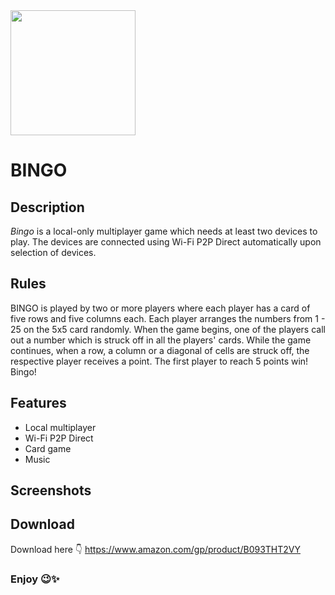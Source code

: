<img src="app/src/main/res/mipmap-hdpi/ic_launcher.png" width="200">

# BINGO

## Description
_Bingo_ is a local-only multiplayer game which needs at least two devices to play.
The devices are connected using Wi-Fi P2P Direct automatically upon selection of devices.

## Rules
BINGO is played by two or more players where each player has a card of five rows and five columns each. 
Each player arranges the numbers from 1 - 25 on the 5x5 card randomly. When the game begins, one of the players call out a number which is struck off in all the players' cards. 
While the game continues, when a row, a column or a diagonal of cells are struck off, the respective player receives a point. 
The first player to reach 5 points win! Bingo!

## Features
- Local multiplayer
- Wi-Fi P2P Direct
- Card game
- Music

## Screenshots

## Download
Download here 👇
https://www.amazon.com/gp/product/B093THT2VY
### Enjoy 😉✨
